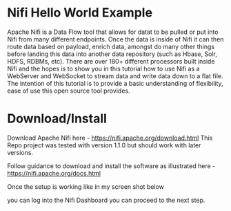 # Nifi Hello World Example
Apache Nifi is a Data Flow tool that allows for datat to be pulled or put into Nifi from many different endpoints.  Once the data is inside of Nifi it can then route data based on payload, enrich data, amongst do many other things before landing this data into another data repository (such as Hbase, Solr, HDFS, RDBMs, etc).  There are over 180+ different processors built inside Nifi and the hopes is to show you in this tutorial how to use Nifi as a WebServer and WebSocket to stream data and write data down to a flat file.  The intention of this tutorial is to provide a basic understanding of flexibility, ease of use this open source tool provides.

# Download/Install
Download Apache Nifi here - https://nifi.apache.org/download.html
This Repo project was tested with version 1.1.0 but should work with later versions.

Follow guidance to download and install the software as illustrated here - https://nifi.apache.org/docs.html

Once the setup is working like in my screen shot below 



you can log into the Nifi Dashboard you can proceed to the next step.


#


